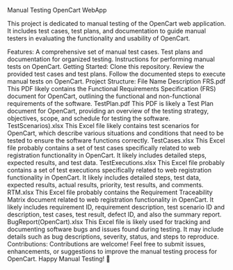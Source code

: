Manual Testing OpenCart WebApp

This project is dedicated to manual testing of the OpenCart web application. It includes test cases, test plans, and documentation to guide manual testers in evaluating the functionality and usability of OpenCart.

Features:
A comprehensive set of manual test cases.
Test plans and documentation for organized testing.
Instructions for performing manual tests on OpenCart.
Getting Started:
Clone this repository.
Review the provided test cases and test plans.
Follow the documented steps to execute manual tests on OpenCart.
Project Structure:
File Name	Description
FRS.pdf	This PDF likely contains the Functional Requirements Specification (FRS) document for OpenCart, outlining the functional and non-functional requirements of the software.
TestPlan.pdf	This PDF is likely a Test Plan document for OpenCart, providing an overview of the testing strategy, objectives, scope, and schedule for testing the software.
TestScenarios).xlsx	This Excel file likely contains test scenarios for OpenCart, which describe various situations and conditions that need to be tested to ensure the software functions correctly.
TestCases.xlsx	This Excel file probably contains a set of test cases specifically related to web registration functionality in OpenCart. It likely includes detailed steps, expected results, and test data.
TestExecutions.xlsx	This Excel file probably contains a set of test executions specifically related to web registration functionality in OpenCart. It likely includes detailed steps, test data, expected results, actual results, priority, test results, and comments.
RTM.xlsx	This Excel file probably contains the Requirement Traceability Matrix document related to web registration functionality in OpenCart. It likely includes requirement ID, requirement description, test scenario ID and description, test cases, test result, defect ID, and also the summary report.
BugReport(OpenCart).xlsx	This Excel file is likely used for tracking and documenting software bugs and issues found during testing. It may include details such as bug descriptions, severity, status, and steps to reproduce.
Contributions:
Contributions are welcome! Feel free to submit issues, enhancements, or suggestions to improve the manual testing process for OpenCart. Happy Manual Testing! 🚀
